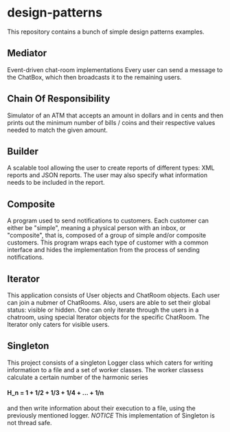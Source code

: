 # design-patterns
This repository contains a bunch of simple design patterns examples.

## Mediator
Event-driven chat-room implementations
Every user can send a message to the ChatBox, which then broadcasts it to the remaining users.

## Chain Of Responsibility
Simulator of an ATM that accepts an amount in dollars and in cents and then prints out the minimum
number of bills / coins and their respective values needed to match the given amount.

## Builder
A scalable tool allowing the user to create reports of different types: XML reports and JSON reports.
The user may also specify what information needs to be included in the report.

## Composite
A program used to send notifications to customers. Each customer can either be "simple", meaning a physical person with an inbox, or "composite",
that is, composed of a group of simple and/or composite customers.
This program wraps each type of customer with a common interface and hides the implementation from the process of sending notifications.

## Iterator
This application consists of User objects and ChatRoom objects. Each user can join a nubmer of ChatRooms. Also, users are able to set their
global status: visible or hidden.
One can only iterate through the users in a chatroom, using special Iterator objects for the specific ChatRoom.
The Iterator only caters for visible users.

## Singleton
This project consists of a singleton Logger class which caters for writing information to a file and a set of worker classes.
The worker classess calculate a certain number of the harmonic series
#### H_n = 1 + 1/2 + 1/3 + 1/4 + ... + 1/n
and then write information about their execution
to a file, using the previously mentioned logger.
*NOTICE* This implementation of Singleton is not thread safe.